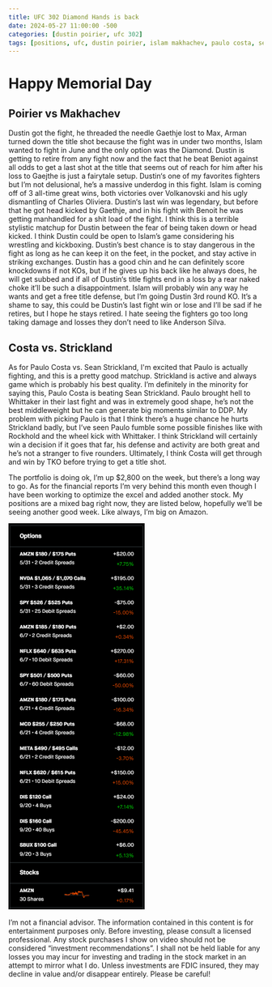 ```yaml
---
title: UFC 302 Diamond Hands is back
date: 2024-05-27 11:00:00 -500
categories: [dustin poirier, ufc 302]
tags: [positions, ufc, dustin poirier, islam makhachev, paulo costa, sean strickland, predictions, ufc 302]
---
```


# Happy Memorial Day

## Poirier vs Makhachev

Dustin got the fight, he threaded the needle Gaethje lost to Max, Arman turned down the title shot because the fight was in under two months, Islam wanted to fight in June and the only option was the Diamond. Dustin is getting to retire from any fight now and the fact that he beat Beniot against all odds to get a last shot at the title that seems out of reach for him after his loss to Gaejthe is just a fairytale setup. Dustin‘s one of my favorites fighters but I’m not delusional, he’s a massive underdog in this fight. Islam is coming off of 3 all-time great wins, both victories over Volkanovski and his ugly dismantling of Charles Oliviera. Dustin‘s last win was legendary, but before that he got head kicked by Gaethje, and in his fight with Benoit he was getting manhandled for a shit load of the fight. I think this is a terrible stylistic matchup for Dustin between the fear of being taken down or head kicked. I think Dustin could be open to Islam’s game considering his wrestling and kickboxing. Dustin’s best chance is to stay dangerous in the fight as long as he can keep it on the feet, in the pocket, and stay active in striking exchanges. Dustin has a good chin and he can definitely score knockdowns if not KOs, but if he gives up his back like he always does, he will get subbed and if all of Dustin‘s title fights end in a loss by a rear naked choke it’ll be such a disappointment. Islam will probably win any way he wants and get a free title defense, but I’m going Dustin 3rd round KO. It’s a shame to say, this could be Dustin’s last fight win or lose and I’ll be sad if he retires, but I hope he stays retired. I hate seeing the fighters go too long taking damage and losses they don’t need to like Anderson Silva.

## Costa vs. Strickland

As for Paulo Costa vs. Sean Strickland, I'm excited that Paulo is actually fighting, and  this is a pretty good matchup. Strickland is active and always game which is probably his best quality. I’m definitely in the minority for saying this, Paulo Costa is beating Sean Strickland. Paulo brought hell to Whittaker in their last fight and was in extremely good shape, he’s not the best middleweight but he can generate big moments similar to DDP. My problem with picking Paulo is that I think there’s a huge chance he hurts Strickland badly, but I’ve seen Paulo fumble some possible finishes like with Rockhold and the wheel kick with Whittaker. I think Strickland will certainly win a decision if it goes that far, his defense and activity are both great and he’s not a stranger to five rounders. Ultimately, I think Costa will get through and win by TKO before trying to get a title shot.

The portfolio is doing ok, I’m up $2,800 on the week, but there’s a long way to go. As for the financial reports I’m very behind this month even though I have been working to optimize the excel and added another stock. My positions are a mixed bag right now, they are listed below, hopefully we’ll be seeing another good week. Like always, I’m big on Amazon.

![img-description](/assets/positions05.24.2024.png)

I’m not a financial advisor. The information contained in this content is for entertainment purposes only. Before investing, please consult a licensed professional. Any stock purchases I show on video should not be considered “investment recommendations”. I shall not be held liable for any losses you may incur for investing and trading in the stock market in an attempt to mirror what I do. Unless investments are FDIC insured, they may decline in value and/or disappear entirely. Please be careful!
